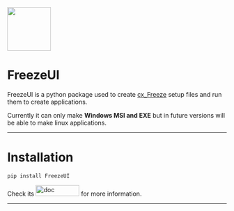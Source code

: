 <image src="readme_assets/icon.png" width="100">

# **FreezeUI**

FreezeUI is a python package used to create [cx_Freeze](https://pypi.org/project/cx-Freeze/) setup files and run them to create applications.

Currently it can only make **Windows MSI and EXE** but in future versions will be able to make linux applications.

---

# Installation

```
pip install FreezeUI
```

Check its <a href="https://akshatchauhan18.github.io/FreezeUI" target="_blank"><image src="readme_assets/doc_button.svg" alt="doc" width="100" height="25"></a> for more
information.

___
